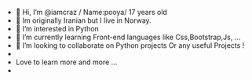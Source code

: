 - 👋 Hi, I’m @iamcraz / Name:pooya/ 17 years old
- 📍 Im originally Iranian but I live in Norway. 
- 👀 I’m interested in Python
- 🌱 I’m currently learning Front-end languages like Css,Bootstrap,Js, ... 
- 💞️ I’m looking to collaborate on Python projects Or any useful Projects !
- 
- Love to learn more and more ...
- 

<!---
iamcraz/iamcraz is a ✨ special ✨ repository because its `README.md` (this file) appears on your GitHub profile.
You can click the Preview link to take a look at your changes.
--->
